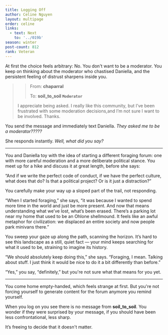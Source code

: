 ```yaml
---
title: Logging Off
author: Celine Nguyen
layout: multipage
order: celine
links:
  - text: Next
    to: '../019b'
season: winter
post-count: 812
rank: Veteran
---
```


At first the choice feels arbitrary: No. You don't want to be a moderator. You keep on thinking about the moderator who chastised Daniella, and the persistent feeling of distrust sharpens inside you.

> > From: **chaparral**
> >
> > To: **soil_to_soil `Moderator`**
>
> I appreciate being asked. I really like this community, but I’ve been frustrated with some moderation decisions,and I’m not sure I want to be involved. Thanks.

You send the message and immediately text Daniella. *They asked me to be a moderator?????*

She responds instantly. *Well, what did you say?*

---

You and Daniella toy with the idea of starting a different foraging forum: one with more careful moderation and a more deliberate political stance. You meet up for a hike and discuss it at great length, before she says:

“And if we write the perfect code of conduct, if we have the perfect culture, what does that do? Is that a political project? Or is it just a distraction?”

You carefully make your way up a sloped part of the trail, not responding.

“When I started foraging,” she says, “it was because I wanted to spend more time in the world and just be more present. And now that means understanding what we’ve lost, what’s been erased. There’s a parking lot near my home that used to be an Ohlone shellmound. It feels like an awful metaphor for civilization: we displaced an entire society and now people park minivans there.”

You sweep your gaze up along the path, scanning the horizon. It’s hard to see this landscape as a still, quiet fact — your mind keeps searching for what it used to be, straining to imagine its history.

“We should absolutely keep doing this,” she says. “Foraging, I mean. Talking about stuff. I just think it would be nice to do it a bit differently than before.”

“Yes,” you say, “definitely,” but you're not sure what that means for you yet.

---

You come home empty-handed, which feels strange at first. But you're not forcing yourself to generate content for the forum anymore you remind yourself.

When you log on you see there is no message from **soil_to_soil**. You wonder if they were surprised by your message, if you should have been less confrontational, less sharp.

It’s freeing to decide that it doesn't matter.
